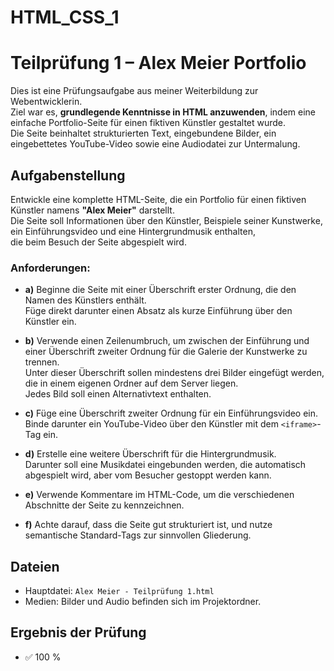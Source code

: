 # HTML_CSS_1



# Teilprüfung 1 – Alex Meier Portfolio

Dies ist eine Prüfungsaufgabe aus meiner Weiterbildung zur Webentwicklerin.  
Ziel war es, **grundlegende Kenntnisse in HTML anzuwenden**, indem eine einfache Portfolio-Seite für einen fiktiven Künstler gestaltet wurde.  
Die Seite beinhaltet strukturierten Text, eingebundene Bilder, ein eingebettetes YouTube-Video sowie eine Audiodatei zur Untermalung.



## Aufgabenstellung

Entwickle eine komplette HTML-Seite, die ein Portfolio für einen fiktiven Künstler namens **"Alex Meier"** darstellt.  
Die Seite soll Informationen über den Künstler, Beispiele seiner Kunstwerke, ein Einführungsvideo und eine Hintergrundmusik enthalten,  
die beim Besuch der Seite abgespielt wird.

### Anforderungen:

- **a)** Beginne die Seite mit einer Überschrift erster Ordnung, die den Namen des Künstlers enthält.  
  Füge direkt darunter einen Absatz als kurze Einführung über den Künstler ein.

- **b)** Verwende einen Zeilenumbruch, um zwischen der Einführung und einer Überschrift zweiter Ordnung für die Galerie der Kunstwerke zu trennen.  
  Unter dieser Überschrift sollen mindestens drei Bilder eingefügt werden, die in einem eigenen Ordner auf dem Server liegen.  
  Jedes Bild soll einen Alternativtext enthalten.

- **c)** Füge eine Überschrift zweiter Ordnung für ein Einführungsvideo ein.  
  Binde darunter ein YouTube-Video über den Künstler mit dem `<iframe>`-Tag ein.

- **d)** Erstelle eine weitere Überschrift für die Hintergrundmusik.  
  Darunter soll eine Musikdatei eingebunden werden, die automatisch abgespielt wird, aber vom Besucher gestoppt werden kann.

- **e)** Verwende Kommentare im HTML-Code, um die verschiedenen Abschnitte der Seite zu kennzeichnen.

- **f)** Achte darauf, dass die Seite gut strukturiert ist, und nutze semantische Standard-Tags zur sinnvollen Gliederung.



## Dateien

- Hauptdatei: `Alex Meier - Teilprüfung 1.html`  
- Medien: Bilder und Audio befinden sich im Projektordner.



## Ergebnis der Prüfung

- ✅ 100 %
